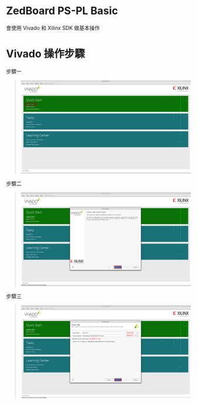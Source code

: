 # ZedBoard PS-PL Basic
會使用 Vivado 和 Xilinx SDK 做基本操作

# Vivado 操作步驟
步驟一
> ![GITHUB](image/01.png "01")

步驟二
> ![GITHUB](image/02.png "02")

步驟三
> ![GITHUB](image/03.png "03")

